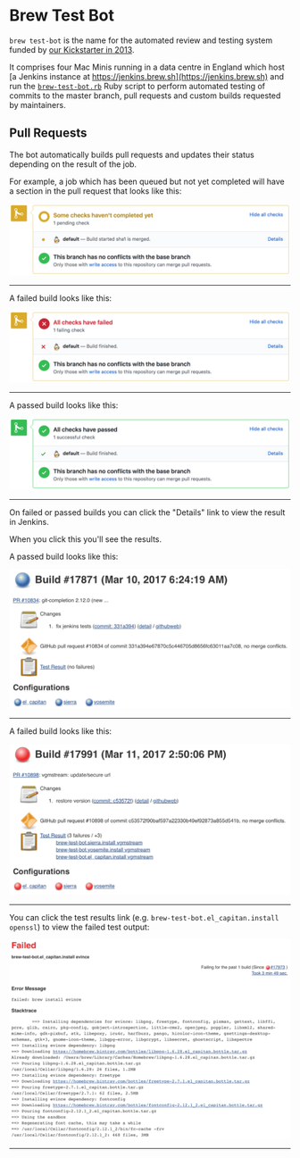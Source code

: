 # Brew Test Bot

`brew test-bot` is the name for the automated review and testing system funded
by [our Kickstarter in 2013](https://www.kickstarter.com/projects/homebrew/brew-test-bot).

It comprises four Mac Minis running in a data centre in England which host
[a Jenkins instance at https://jenkins.brew.sh](https://jenkins.brew.sh) and run the
[`brew-test-bot.rb`](https://github.com/Homebrew/homebrew-test-bot/blob/master/cmd/brew-test-bot.rb)
Ruby script to perform automated testing of commits to the master branch, pull
requests and custom builds requested by maintainers.

## Pull Requests

The bot automatically builds pull requests and updates their status depending
on the result of the job.

For example, a job which has been queued but not yet completed will have a
section in the pull request that looks like this:

![Triggered Pull Request](img/docs/brew-test-bot-triggered-pr.png)

---

A failed build looks like this:

![Failed Pull Request](img/docs/brew-test-bot-failed-pr.png)

---

A passed build looks like this:

![Passed Pull Request](img/docs/brew-test-bot-passed-pr.png)

---

On failed or passed builds you can click the "Details" link to view the result
in Jenkins.

When you click this you'll see the results.

A passed build looks like this:

![Passed Jenkins Build](img/docs/brew-test-bot-passed-jenkins.png)

---

A failed build looks like this:

![Failed Jenkins Build](img/docs/brew-test-bot-failed-jenkins.png)

---

You can click the test results link
(e.g. `brew-test-bot.el_capitan.install openssl`) to
view the failed test output:

![Failed Test](img/docs/brew-test-bot-failed-test.png)

---
